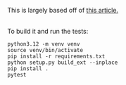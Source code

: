 This is largely based off of <a href="https://numpy.org/doc/stable/user/c-info.ufunc-tutorial.html">this article.</a> <br><br>

To build it and run the tests:
```
python3.12 -m venv venv
source venv/bin/activate
pip install -r requirements.txt
python setup.py build_ext --inplace
pip install .
pytest
```